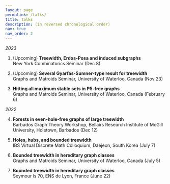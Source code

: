 ```yaml
---
layout: page
permalink: /talks/
title: Talks
description: (in reversed chronological order)
nav: true
nav_order: 2
---
```


_2023_


1. (Upcoming) **Treewidth, Erdos-Posa and induced subgraphs**\
   New York Combinatorics Seminar (Dec 8)

2. (Upcoming) **Several Gyarfas-Sumner-type result for treewidth**\
Graphs and Matroids Seminar, University of Waterloo, Canada (Nov 23)

3. **Hitting all maximum stable sets in P5-free graphs**\
Graphs and Matroids Seminar, University of Waterloo, Canada (February 6)

_2022_

4. **Forests in even-hole-free graphs of large treewidth**\
Barbados Graph Theory Workshop, Bellairs Research Institute of McGill University, Holetown, Barbados (Dec 12)


5. **Holes, hubs, and bounded treewidth**\
IBS Virtual Discrete Math Colloquium, Daejeon, South Korea (July 7)


6. **Bounded treewidth in hereditary graph classes**\
Graphs and Matroids Seminar, University of Waterloo, Canada (July 5)


7. **Bounded treewidth in hereditary graph classes**\
 Seymour is 70, ENS de Lyon, France (June 22)
